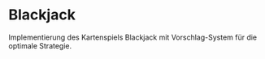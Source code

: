 # Blackjack

Implementierung des Kartenspiels Blackjack mit Vorschlag-System für die optimale Strategie.
